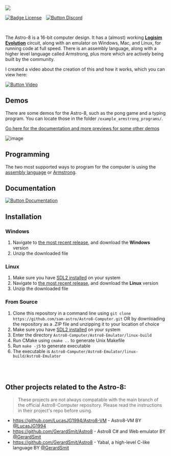 <img src="https://github.com/sam-astro/Astro8-Computer/blob/main/images/Astro8-Logo-Small.png?raw=true"/>

[![Badge License]][License]   [![Button Discord]][Discord Server]

<br>

The Astro-8 is a 16-bit computer design. It has a (almost) working **[Logisim Evolution]** circuit, along with an emulator on Windows, Mac, and Linux, for running code at full speed. There is an assembly language, along with a higher level language called Armstrong, plus more which are actively being built by the community.

I created a video about the creation of this and how it works, which you can view here:

[![Button Video]][Video]

## Demos
There are some demos for the Astro-8, such as the pong game and a typing program. You can locate those in the folder `/example_armstrong_programs/`.

[Go here for the documentation and more previews for some other demos](https://sam-astro.github.io/Astro8-Computer/docs/Demos.html)

![image](https://github.com/sam-astro/Astro8-Computer/blob/main/images/pong.gif)

## Programming
The two most supported ways to program for the computer is using the [assembly language](https://sam-astro.github.io/Astro8-Computer/docs/Architecture/Instruction%20Set.html) or [Armstrong](https://sam-astro.github.io/Astro8-Computer/docs/Programming/README.html).

## Documentation
[![Button Documentation]][Documentation] 

## Installation
### Windows
1. Navigate to [the most recent release](https://github.com/sam-astro/Astro8-Computer/releases), and download the **Windows** version
2. Unzip the downloaded file
### Linux
1. Make sure you have [SDL2 installed](https://wiki.libsdl.org/Installation#supported_platforms) on your system
2. Navigate to [the most recent release](https://github.com/sam-astro/Astro8-Computer/releases), and download the **Linux** version
3. Unzip the downloaded file
### From Source
1. Clone this repository in a command line using `git clone https://github.com/sam-astro/Astro8-Computer.git` OR by downloading the repository as a .ZIP file and unzipping it to your location of choice
2. Make sure you have [SDL2 installed](https://wiki.libsdl.org/Installation#supported_platforms) on your system
3. Enter the directory `Astro8-Computer/Astro8-Emulator/linux-build`
4. Run CMake using `cmake ..` to generate Unix Makefile
5. Run `make -j5` to generate executable
6. The executable is `Astro8-Computer/Astro8-Emulator/linux-build/Astro8-Emulator`

<br>
<br>

## Other projects related to the Astro-8:
> These projects are not always compatable with the main branch of the official Astro8-Computer repository. Please read the instructions in their project's repo before using.
* https://github.com/LucasJG1994/Astro8-VM  -  Astro8-VM BY [@LucasJG1994](https://github.com/LucasJG1994)
* https://github.com/GerardSmit/Astro8  -  Astro8 C# and Web emulator BY [@GerardSmit](https://github.com/GerardSmit)
* https://github.com/GerardSmit/Astro8  -  Yabal, a high-level C-like language BY [@GerardSmit](https://github.com/GerardSmit)

<br>


<!----------------------------------------------------------------------------->

[Logisim Evolution]: https://github.com/logisim-evolution/logisim-evolution
[Documentation]: https://sam-astro.github.io/Astro8-Computer/
[Video]: https://www.youtube.com/watch?v=Zt0JfmV7CyI

[License]: LICENSE
[Discord Server]: https://discord.gg/9p82dTEdkN


<!----------------------------------[ Badges ]--------------------------------->

[Badge License]: https://img.shields.io/github/license/sam-astro/Astro8-Computer

<!---------------------------------[ Buttons ]--------------------------------->

[Button Documentation]: https://img.shields.io/badge/Documentation-008FC7?style=flat-square&logoColor=white&logo=GitBook
[Button Video]: https://img.shields.io/badge/Video-c91111?style=flat-square&logoColor=white&logo=YouTube
[Button Discord]: https://img.shields.io/badge/Discord_Server-573f75.svg?style=social&logo=Discord
